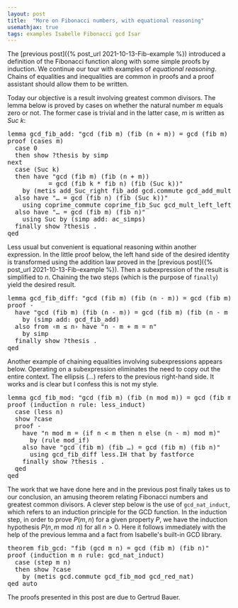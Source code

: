 ```yaml
---
layout: post
title:  "More on Fibonacci numbers, with equational reasoning"
usemathjax: true
tags: examples Isabelle Fibonacci gcd Isar
---
```


The [previous post]({% post_url 2021-10-13-Fib-example %}) introduced a definition of the Fibonacci function along with some simple proofs by induction. We continue our tour with examples of *equational reasoning*.
Chains of equalities and inequalities are common in proofs and a proof assistant should allow them to be written.


Today our objective is a result involving greatest common divisors.
The lemma below is proved by cases on whether the natural number *m* equals zero or not. The former case is trivial and in the latter case, *m* is written as *Suc k*:

<pre class="source">
<span class="keyword1"><span class="command">lemma</span></span> gcd_fib_add<span class="main">:</span> <span class="quoted"><span class="quoted">"gcd <span class="main">(</span>fib <span class="free">m</span><span class="main">)</span> <span class="main">(</span>fib <span class="main">(</span><span class="free">n</span> <span class="main">+</span> <span class="free">m</span><span class="main">)</span><span class="main">)</span> <span class="main">=</span> gcd <span class="main">(</span>fib <span class="free">m</span><span class="main">)</span> <span class="main">(</span>fib <span class="free">n</span><span class="main">)</span>"</span></span>
<span class="keyword1"><span class="command">proof</span></span> <span class="main">(</span><span class="operator">cases</span> <span class="quoted"><span class="free">m</span></span><span class="main">)</span>
  <span class="keyword3"><span class="command">case</span></span> 0
  <span class="keyword1"><span class="command">then</span></span> <span class="keyword3"><span class="command">show</span></span> <span class="var"><span class="quoted"><span class="var">?thesis</span></span></span> <span class="keyword1"><span class="command">by</span></span> <span class="operator">simp</span>
<span class="keyword1"><span class="command">next</span></span>
  <span class="keyword3"><span class="command">case</span></span> <span class="main">(</span>Suc <span class="skolem">k</span><span class="main">)</span>
  <span class="keyword1"><span class="command">then</span></span> <span class="keyword1"><span class="command">have</span></span> <span class="quoted"><span class="quoted">"gcd <span class="main">(</span>fib <span class="free">m</span><span class="main">)</span> <span class="main">(</span>fib <span class="main">(</span><span class="free">n</span> <span class="main">+</span> <span class="free">m</span><span class="main">)</span><span class="main">)</span>
           <span class="main">=</span> gcd <span class="main">(</span>fib <span class="skolem">k</span> <span class="main">*</span> fib <span class="free">n</span><span class="main">)</span> <span class="main">(</span>fib <span class="main">(</span>Suc <span class="skolem">k</span><span class="main">)</span><span class="main">)</span>"</span></span>
    <span class="keyword1"><span class="command">by</span></span> <span class="main">(</span><span class="operator">metis</span> add_Suc_right fib_add gcd.commute gcd_add_mult mult.commute<span class="main">)</span>
  <span class="keyword1"><span class="command">also</span></span> <span class="keyword1"><span class="command">have</span></span> <span class="quoted"><span class="quoted">"<span class="main">…</span> <span class="main">=</span> gcd <span class="main">(</span>fib <span class="free">n</span><span class="main">)</span> <span class="main">(</span>fib <span class="main">(</span>Suc <span class="skolem">k</span><span class="main">)</span><span class="main">)</span>"</span></span>
    <span class="keyword1"><span class="command">using</span></span> coprime_commute coprime_fib_Suc gcd_mult_left_left_cancel <span class="keyword1"><span class="command">by</span></span> <span class="operator">blast</span>
  <span class="keyword1"><span class="command">also</span></span> <span class="keyword1"><span class="command">have</span></span> <span class="quoted"><span class="quoted">"<span class="main">…</span> <span class="main">=</span> gcd <span class="main">(</span>fib <span class="free">m</span><span class="main">)</span> <span class="main">(</span>fib <span class="free">n</span><span class="main">)</span>"</span></span>
    <span class="keyword1"><span class="command">using</span></span> Suc <span class="keyword1"><span class="command">by</span></span> <span class="main">(</span><span class="operator">simp</span> <span class="quasi_keyword">add</span><span class="main"><span class="main">:</span></span> <span class="dynamic"><span class="dynamic">ac_simps</span></span><span class="main">)</span>
  <span class="keyword1"><span class="command">finally</span></span> <span class="keyword3"><span class="command">show</span></span> <span class="var"><span class="quoted"><span class="var">?thesis</span></span></span> <span class="keyword1"><span class="command">.</span></span>
<span class="keyword1"><span class="command">qed</span></span>
</pre>

Less usual but convenient is equational reasoning within another expression. In the little proof below, the left hand side of the desired identity is transformed using the addition law proved in the [previous post]({% post_url 2021-10-13-Fib-example %}). Then a subexpression of the result is simplified to *n*. Chaining the two steps (which is the purpose of `finally`) yield the desired result.

<pre class="source">
<span class="keyword1"><span class="command">lemma</span></span> gcd_fib_diff<span class="main">:</span> <span class="quoted"><span class="quoted">"gcd <span class="main">(</span>fib <span class="free">m</span><span class="main">)</span> <span class="main">(</span>fib <span class="main">(</span><span class="free">n</span> <span class="main">-</span> <span class="free">m</span><span class="main">)</span><span class="main">)</span> <span class="main">=</span> gcd <span class="main">(</span>fib <span class="free">m</span><span class="main">)</span> <span class="main">(</span>fib <span class="free">n</span><span class="main">)</span>"</span></span> <span class="keyword2"><span class="keyword">if</span></span> <span class="quoted"><span class="quoted">"<span class="free">m</span> <span class="main">≤</span> <span class="free">n</span>"</span></span>
<span class="keyword1"><span class="command">proof</span></span> <span class="operator">-</span>
  <span class="keyword1"><span class="command">have</span></span> <span class="quoted"><span class="quoted">"gcd <span class="main">(</span>fib <span class="free">m</span><span class="main">)</span> <span class="main">(</span>fib <span class="main">(</span><span class="free">n</span> <span class="main">-</span> <span class="free">m</span><span class="main">)</span><span class="main">)</span> <span class="main">=</span> gcd <span class="main">(</span>fib <span class="free">m</span><span class="main">)</span> <span class="main">(</span>fib <span class="main">(</span><span class="free">n</span> <span class="main">-</span> <span class="free">m</span> <span class="main">+</span> <span class="free">m</span><span class="main">)</span><span class="main">)</span>"</span></span>
    <span class="keyword1"><span class="command">by</span></span> <span class="main">(</span><span class="operator">simp</span> <span class="quasi_keyword">add</span><span class="main"><span class="main">:</span></span> gcd_fib_add<span class="main">)</span>
  <span class="keyword1"><span class="command">also</span></span> <span class="keyword1"><span class="command">from</span></span> <span class="quoted"><span class="quoted">‹<span class="free">m</span> <span class="main">≤</span> <span class="free">n</span>›</span></span> <span class="keyword1"><span class="command">have</span></span> <span class="quoted"><span class="quoted">"<span class="free">n</span> <span class="main">-</span> <span class="free">m</span> <span class="main">+</span> <span class="free">m</span> <span class="main">=</span> <span class="free">n</span>"</span></span>
    <span class="keyword1"><span class="command">by</span></span> <span class="operator">simp</span>
  <span class="keyword1"><span class="command">finally</span></span> <span class="keyword3"><span class="command">show</span></span> <span class="var"><span class="quoted"><span class="var">?thesis</span></span></span> <span class="keyword1"><span class="command">.</span></span>
<span class="keyword1"><span class="command">qed</span></span>
</pre>


Another example of chaining equalities involving subexpressions appears below. Operating on a subexpression eliminates the need to copy out the entire context. The ellipsis (…) refers to the previous right-hand side. It works and is clear but I confess this is not my style.


<pre class="source">
<span class="keyword1"><span class="command">lemma</span></span> gcd_fib_mod<span class="main">:</span> <span class="quoted"><span class="quoted">"gcd <span class="main">(</span>fib <span class="free">m</span><span class="main">)</span> <span class="main">(</span>fib <span class="main">(</span><span class="free">n</span> <span class="keyword1">mod</span> <span class="free">m</span><span class="main">)</span><span class="main">)</span> <span class="main">=</span> gcd <span class="main">(</span>fib <span class="free">m</span><span class="main">)</span> <span class="main">(</span>fib <span class="free">n</span><span class="main">)</span>"</span></span> <span class="keyword2"><span class="keyword">if</span></span> <span class="quoted"><span class="quoted">"<span class="main">0</span> <span class="main">&lt;</span> <span class="free">m</span>"</span></span>
<span class="keyword1"><span class="command">proof</span></span> <span class="main">(</span><span class="operator">induction</span> <span class="quoted"><span class="free">n</span></span> <span class="quasi_keyword">rule</span><span class="main"><span class="main">:</span></span> less_induct<span class="main">)</span>
  <span class="keyword3"><span class="command">case</span></span> <span class="main">(</span>less <span class="skolem">n</span><span class="main">)</span>
  <span class="keyword3"><span class="command">show</span></span> <span class="var"><span class="quoted"><span class="var">?case</span></span></span>
  <span class="keyword1"><span class="command">proof</span></span> <span class="operator">-</span>
    <span class="keyword1"><span class="command">have</span></span> <span class="quoted"><span class="quoted">"<span class="skolem">n</span> <span class="keyword1">mod</span> <span class="free">m</span> <span class="main">=</span> <span class="main">(</span><span class="keyword1">if</span> <span class="skolem">n</span> <span class="main">&lt;</span> <span class="free">m</span> <span class="keyword1">then</span> <span class="skolem">n</span> <span class="keyword1">else</span> <span class="main">(</span><span class="skolem">n</span> <span class="main">-</span> <span class="free">m</span><span class="main">)</span> <span class="keyword1">mod</span> <span class="free">m</span><span class="main">)</span>"</span></span>
      <span class="keyword1"><span class="command">by</span></span> <span class="main">(</span><span class="operator">rule</span> mod_if<span class="main">)</span>
    <span class="keyword1"><span class="command">also</span></span> <span class="keyword1"><span class="command">have</span></span> <span class="quoted"><span class="quoted">"gcd <span class="main">(</span>fib <span class="free">m</span><span class="main">)</span> <span class="main">(</span>fib <span class="main">…</span><span class="main">)</span> <span class="main">=</span> gcd <span class="main">(</span>fib <span class="free">m</span><span class="main">)</span> <span class="main">(</span>fib <span class="skolem">n</span><span class="main">)</span>"</span></span>
      <span class="keyword1"><span class="command">using</span></span> gcd_fib_diff less.IH that <span class="keyword1"><span class="command">by</span></span> <span class="operator">fastforce</span>
    <span class="keyword1"><span class="command">finally</span></span> <span class="keyword3"><span class="command">show</span></span> <span class="var"><span class="quoted"><span class="var">?thesis</span></span></span> <span class="keyword1"><span class="command">.</span></span>
  <span class="keyword1"><span class="command">qed</span></span>
<span class="keyword1"><span class="command">qed</span></span>
</pre>


The work that we have done here and in the previous post finally takes us to our conclusion, an amusing theorem relating Fibonacci numbers and greatest common divisors.
A clever step below is the use of `gcd_nat_induct`, which refers to an induction principle for the GCD function. In the induction step, in order to prove $P(m,n)$ for a given property $P$, we have the induction hypothesis $P(n, m \bmod n)$ for all $n>0$. Here it follows immediately with the help of the previous lemma and a fact from Isabelle's built-in GCD library.

<pre class="source">
<span class="keyword1"><span class="command">theorem</span></span> fib_gcd<span class="main">:</span> <span class="quoted"><span class="quoted">"fib <span class="main">(</span>gcd <span class="free">m</span> <span class="free">n</span><span class="main">)</span> <span class="main">=</span> gcd <span class="main">(</span>fib <span class="free">m</span><span class="main">)</span> <span class="main">(</span>fib <span class="free">n</span><span class="main">)</span>"</span></span>
<span class="keyword1"><span class="command">proof</span></span> <span class="main">(</span><span class="operator">induction</span> <span class="quoted"><span class="free">m</span></span> <span class="quoted"><span class="free">n</span></span> <span class="quasi_keyword">rule</span><span class="main"><span class="main">:</span></span> gcd_nat_induct<span class="main">)</span>
  <span class="keyword3"><span class="command">case</span></span> <span class="main">(</span>step <span class="skolem">m</span> <span class="skolem">n</span><span class="main">)</span>
  <span class="keyword1"><span class="command">then</span></span> <span class="keyword3"><span class="command">show</span></span> <span class="var"><span class="quoted"><span class="var">?case</span></span></span>
    <span class="keyword1"><span class="command">by</span></span> <span class="main">(</span><span class="operator">metis</span> gcd.commute gcd_fib_mod gcd_red_nat<span class="main">)</span>
<span class="keyword1"><span class="command">qed</span></span> <span class="operator">auto</span>
</pre>

The proofs presented in this post are due to Gertrud Bauer.
